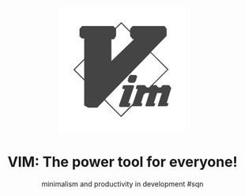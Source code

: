 <p align="center"><img src="vim-logo.png"></p>
<h1 align="center">VIM: The power tool for everyone! </h1>
<p align="center">minimalism and productivity in development #sqn</p>
